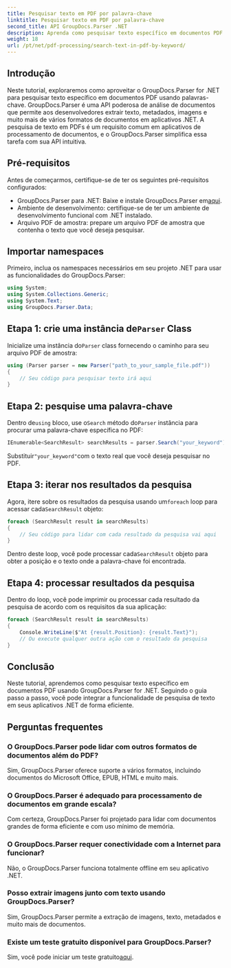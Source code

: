 ```yaml
---
title: Pesquisar texto em PDF por palavra-chave
linktitle: Pesquisar texto em PDF por palavra-chave
second_title: API GroupDocs.Parser .NET
description: Aprenda como pesquisar texto específico em documentos PDF usando GroupDocs.Parser for .NET. Integre recursos poderosos de pesquisa de texto ao seu .NET com eficiência.
weight: 18
url: /pt/net/pdf-processing/search-text-in-pdf-by-keyword/
---
```

## Introdução
Neste tutorial, exploraremos como aproveitar o GroupDocs.Parser for .NET para pesquisar texto específico em documentos PDF usando palavras-chave. GroupDocs.Parser é uma API poderosa de análise de documentos que permite aos desenvolvedores extrair texto, metadados, imagens e muito mais de vários formatos de documentos em aplicativos .NET. A pesquisa de texto em PDFs é um requisito comum em aplicativos de processamento de documentos, e o GroupDocs.Parser simplifica essa tarefa com sua API intuitiva.
## Pré-requisitos
Antes de começarmos, certifique-se de ter os seguintes pré-requisitos configurados:
-  GroupDocs.Parser para .NET: Baixe e instale GroupDocs.Parser em[aqui](https://releases.groupdocs.com/parser/net/).
- Ambiente de desenvolvimento: certifique-se de ter um ambiente de desenvolvimento funcional com .NET instalado.
- Arquivo PDF de amostra: prepare um arquivo PDF de amostra que contenha o texto que você deseja pesquisar.

## Importar namespaces
Primeiro, inclua os namespaces necessários em seu projeto .NET para usar as funcionalidades do GroupDocs.Parser:
```csharp
using System;
using System.Collections.Generic;
using System.Text;
using GroupDocs.Parser.Data;
```
##  Etapa 1: crie uma instância de`Parser` Class
 Inicialize uma instância do`Parser` class fornecendo o caminho para seu arquivo PDF de amostra:
```csharp
using (Parser parser = new Parser("path_to_your_sample_file.pdf"))
{
    // Seu código para pesquisar texto irá aqui
}
```
## Etapa 2: pesquise uma palavra-chave
 Dentro de`using` bloco, use o`Search` método do`Parser` instância para procurar uma palavra-chave específica no PDF:
```csharp
IEnumerable<SearchResult> searchResults = parser.Search("your_keyword");
```
 Substituir`"your_keyword"`com o texto real que você deseja pesquisar no PDF.
## Etapa 3: iterar nos resultados da pesquisa
 Agora, itere sobre os resultados da pesquisa usando um`foreach` loop para acessar cada`SearchResult` objeto:
```csharp
foreach (SearchResult result in searchResults)
{
    // Seu código para lidar com cada resultado da pesquisa vai aqui
}
```
 Dentro deste loop, você pode processar cada`SearchResult` objeto para obter a posição e o texto onde a palavra-chave foi encontrada.
## Etapa 4: processar resultados da pesquisa
Dentro do loop, você pode imprimir ou processar cada resultado da pesquisa de acordo com os requisitos da sua aplicação:
```csharp
foreach (SearchResult result in searchResults)
{
    Console.WriteLine($"At {result.Position}: {result.Text}");
    // Ou execute qualquer outra ação com o resultado da pesquisa
}
```

## Conclusão
Neste tutorial, aprendemos como pesquisar texto específico em documentos PDF usando GroupDocs.Parser for .NET. Seguindo o guia passo a passo, você pode integrar a funcionalidade de pesquisa de texto em seus aplicativos .NET de forma eficiente.

## Perguntas frequentes
### O GroupDocs.Parser pode lidar com outros formatos de documentos além do PDF?
Sim, GroupDocs.Parser oferece suporte a vários formatos, incluindo documentos do Microsoft Office, EPUB, HTML e muito mais.
### O GroupDocs.Parser é adequado para processamento de documentos em grande escala?
Com certeza, GroupDocs.Parser foi projetado para lidar com documentos grandes de forma eficiente e com uso mínimo de memória.
### O GroupDocs.Parser requer conectividade com a Internet para funcionar?
Não, o GroupDocs.Parser funciona totalmente offline em seu aplicativo .NET.
### Posso extrair imagens junto com texto usando GroupDocs.Parser?
Sim, GroupDocs.Parser permite a extração de imagens, texto, metadados e muito mais de documentos.
### Existe um teste gratuito disponível para GroupDocs.Parser?
 Sim, você pode iniciar um teste gratuito[aqui](https://releases.groupdocs.com/).